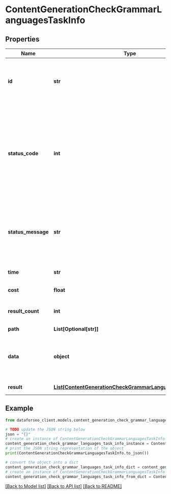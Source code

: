 # ContentGenerationCheckGrammarLanguagesTaskInfo


## Properties

Name | Type | Description | Notes
------------ | ------------- | ------------- | -------------
**id** | **str** | task identifier unique task identifier in our system in the UUID format | [optional] 
**status_code** | **int** | status code of the task generated by DataForSEO, can be within the following range: 10000-60000 you can find the full list of the response codes here | [optional] 
**status_message** | **str** | informational message of the task you can find the full list of general informational messages here | [optional] 
**time** | **str** | execution time, seconds | [optional] 
**cost** | **float** | total tasks cost, USD | [optional] 
**result_count** | **int** | number of elements in the result array | [optional] 
**path** | **List[Optional[str]]** | URL path | [optional] 
**data** | **object** | contains the same parameters that you specified in the POST request | [optional] 
**result** | [**List[ContentGenerationCheckGrammarLanguagesResultInfo]**](ContentGenerationCheckGrammarLanguagesResultInfo.md) | array of results | [optional] 

## Example

```python
from dataforseo_client.models.content_generation_check_grammar_languages_task_info import ContentGenerationCheckGrammarLanguagesTaskInfo

# TODO update the JSON string below
json = "{}"
# create an instance of ContentGenerationCheckGrammarLanguagesTaskInfo from a JSON string
content_generation_check_grammar_languages_task_info_instance = ContentGenerationCheckGrammarLanguagesTaskInfo.from_json(json)
# print the JSON string representation of the object
print(ContentGenerationCheckGrammarLanguagesTaskInfo.to_json())

# convert the object into a dict
content_generation_check_grammar_languages_task_info_dict = content_generation_check_grammar_languages_task_info_instance.to_dict()
# create an instance of ContentGenerationCheckGrammarLanguagesTaskInfo from a dict
content_generation_check_grammar_languages_task_info_from_dict = ContentGenerationCheckGrammarLanguagesTaskInfo.from_dict(content_generation_check_grammar_languages_task_info_dict)
```
[[Back to Model list]](../README.md#documentation-for-models) [[Back to API list]](../README.md#documentation-for-api-endpoints) [[Back to README]](../README.md)


